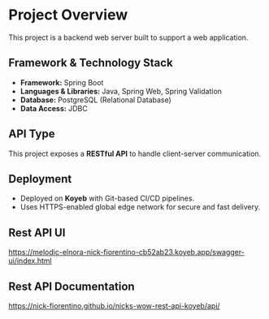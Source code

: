 # Project Overview

This project is a backend web server built to support a web application.

## Framework & Technology Stack

- **Framework:** Spring Boot
- **Languages & Libraries:** Java, Spring Web, Spring Validation
- **Database:** PostgreSQL (Relational Database)
- **Data Access:** JDBC

## API Type

This project exposes a **RESTful API** to handle client-server communication.

## Deployment

- Deployed on **Koyeb** with Git-based CI/CD pipelines.
- Uses HTTPS-enabled global edge network for secure and fast delivery.


## Rest API UI
https://melodic-elnora-nick-fiorentino-cb52ab23.koyeb.app/swagger-ui/index.html

## Rest API Documentation
https://nick-fiorentino.github.io/nicks-wow-rest-api-koyeb/api/






















